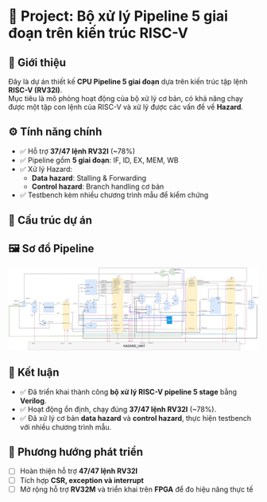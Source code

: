 # 🚀 Project: Bộ xử lý Pipeline 5 giai đoạn trên kiến trúc RISC-V

## 📝 Giới thiệu
Đây là dự án thiết kế **CPU Pipeline 5 giai đoạn** dựa trên kiến trúc tập lệnh **RISC-V (RV32I)**.  
Mục tiêu là mô phỏng hoạt động của bộ xử lý cơ bản, có khả năng chạy được một tập con lệnh của RISC-V và xử lý được các vấn đề về **Hazard**.

## ⚙️ Tính năng chính
- ✅ Hỗ trợ **37/47 lệnh RV32I** (~78%)  
- ✅ Pipeline gồm **5 giai đoạn**: IF, ID, EX, MEM, WB  
- ✅ Xử lý Hazard:
  - **Data hazard**: Stalling & Forwarding  
  - **Control hazard**: Branch handling cơ bản  
- ✅ Testbench kèm nhiều chương trình mẫu để kiểm chứng

## 📂 Cấu trúc dự án
## 🖼️ Sơ đồ Pipeline
![Pipeline 5 stage](final.drawio.png)

## 📌 Kết luận
- ✅ Đã triển khai thành công **bộ xử lý RISC-V pipeline 5 stage** bằng **Verilog**.  
- ✅ Hoạt động ổn định, chạy đúng **37/47 lệnh RV32I** (~78%).  
- ✅ Đã xử lý cơ bản **data hazard** và **control hazard**, thực hiện testbench với nhiều chương trình mẫu.  

## 🚀 Phương hướng phát triển
- [ ] Hoàn thiện hỗ trợ **47/47 lệnh RV32I**  
- [ ] Tích hợp **CSR, exception và interrupt**  
- [ ] Mở rộng hỗ trợ **RV32M** và triển khai trên **FPGA** để đo hiệu năng thực tế  
